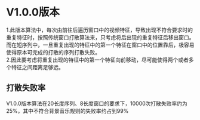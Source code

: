 # V1.0.0版本
1.此版本算法中，每次由前往后遍历窗口中的视频特征，导致出现不符合要求时的重复特征时，按照传统窗口打散算法来，只考虑将后出现的重复特征后移出窗口。
而在短序列中，一旦重复出现的特征中的第一个特征在窗口中的位置靠后，极容易使得原本可完成的打散的序列打散失败。  
2.因此要考虑将重复出现的特征中的第一个特征向前移动，尽可能使得两个或者多个特征之间距离足够远。

## 打散失败率
V1.0.0版本算法在20长度序列、8长度窗口的要求下，10000次打散失败率约为25%，其中不符合背景音乐规则的失败率约占到99%
